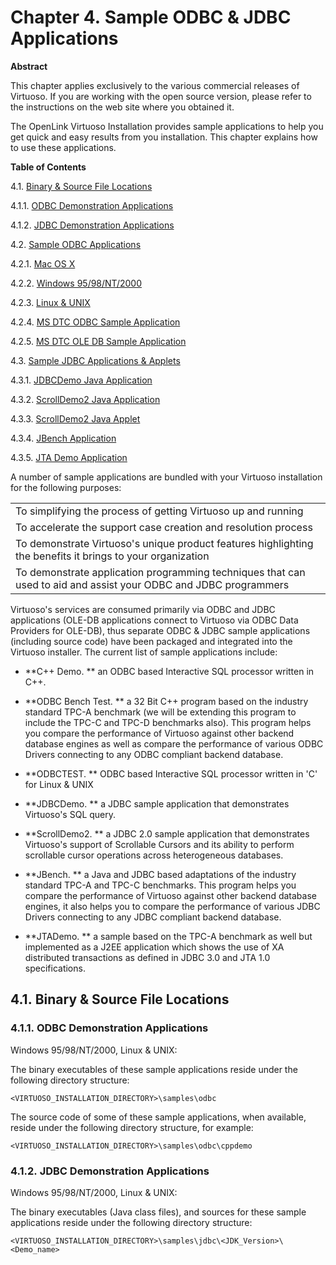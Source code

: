 <div id="ch-sampleapps" class="chapter">

<div class="titlepage">

<div>

<div>

# Chapter 4. Sample ODBC & JDBC Applications

</div>

<div>

<div class="abstract">

**Abstract**

This chapter applies exclusively to the various commercial releases of
Virtuoso. If you are working with the open source version, please refer
to the instructions on the web site where you obtained it.

The OpenLink Virtuoso Installation provides sample applications to help
you get quick and easy results from you installation. This chapter
explains how to use these applications.

</div>

</div>

</div>

</div>

<div class="toc">

**Table of Contents**

<span class="section">4.1. [Binary & Source File
Locations](ch-sampleapps.html#binsrcloc)</span>

<span class="section">4.1.1. [ODBC Demonstration
Applications](ch-sampleapps.html#odbcdemos)</span>

<span class="section">4.1.2. [JDBC Demonstration
Applications](ch-sampleapps.html#sampjdbcdemos)</span>

<span class="section">4.2. [Sample ODBC
Applications](sampleodbcapps.html)</span>

<span class="section">4.2.1. [Mac OS
X](sampleodbcapps.html#macosxsamples)</span>

<span class="section">4.2.2. [Windows
95/98/NT/2000](winodbcsamples.html)</span>

<span class="section">4.2.3. [Linux & UNIX](unixodbcsamp.html)</span>

<span class="section">4.2.4. [MS DTC ODBC Sample
Application](msdtcsample.html)</span>

<span class="section">4.2.5. [MS DTC OLE DB Sample
Application](msdtcsample2.html)</span>

<span class="section">4.3. [Sample JDBC Applications &
Applets](jdbcdemos.html)</span>

<span class="section">4.3.1. [JDBCDemo Java
Application](jdbcdemos.html#jdbcdemo)</span>

<span class="section">4.3.2. [ScrollDemo2 Java
Application](scrolldemo2.html)</span>

<span class="section">4.3.3. [ScrollDemo2 Java
Applet](scrolldemo2applet.html)</span>

<span class="section">4.3.4. [JBench
Application](jbenchapplication.html)</span>

<span class="section">4.3.5. [JTA Demo Application](jtademo.html)</span>

</div>

A number of sample applications are bundled with your Virtuoso
installation for the following purposes:

|                                                                                                                  |
|------------------------------------------------------------------------------------------------------------------|
| To simplifying the process of getting Virtuoso up and running                                                    |
| To accelerate the support case creation and resolution process                                                   |
| To demonstrate Virtuoso's unique product features highlighting the benefits it brings to your organization       |
| To demonstrate application programming techniques that can used to aid and assist your ODBC and JDBC programmers |

Virtuoso's services are consumed primarily via ODBC and JDBC
applications (OLE-DB applications connect to Virtuoso via ODBC Data
Providers for OLE-DB), thus separate ODBC & JDBC sample applications
(including source code) have been packaged and integrated into the
Virtuoso installer. The current list of sample applications include:

<div class="itemizedlist">

- **C++ Demo. ** an ODBC based Interactive SQL processor written in C++.

- **ODBC Bench Test. ** a 32 Bit C++ program based on the industry
  standard TPC-A benchmark (we will be extending this program to include
  the TPC-C and TPC-D benchmarks also). This program helps you compare
  the performance of Virtuoso against other backend database engines as
  well as compare the performance of various ODBC Drivers connecting to
  any ODBC compliant backend database.

- **ODBCTEST. ** ODBC based Interactive SQL processor written in 'C' for
  Linux & UNIX

</div>

<div class="itemizedlist">

- **JDBCDemo. ** a JDBC sample application that demonstrates Virtuoso's
  SQL query.

- **ScrollDemo2. ** a JDBC 2.0 sample application that demonstrates
  Virtuoso's support of Scrollable Cursors and its ability to perform
  scrollable cursor operations across heterogeneous databases.

- **JBench. ** a Java and JDBC based adaptations of the industry
  standard TPC-A and TPC-C benchmarks. This program helps you compare
  the performance of Virtuoso against other backend database engines, it
  also helps you to compare the performance of various JDBC Drivers
  connecting to any JDBC compliant backend database.

- **JTADemo. ** a sample based on the TPC-A benchmark as well but
  implemented as a J2EE application which shows the use of XA
  distributed transactions as defined in JDBC 3.0 and JTA 1.0
  specifications.

</div>

<div id="binsrcloc" class="section">

<div class="titlepage">

<div>

<div>

## 4.1. Binary & Source File Locations

</div>

</div>

</div>

<div id="odbcdemos" class="section">

<div class="titlepage">

<div>

<div>

### 4.1.1. ODBC Demonstration Applications

</div>

</div>

</div>

Windows 95/98/NT/2000, Linux & UNIX:

The binary executables of these sample applications reside under the
following directory structure:

``` programlisting
<VIRTUOSO_INSTALLATION_DIRECTORY>\samples\odbc
```

The source code of some of these sample applications, when available,
reside under the following directory structure, for example:

``` programlisting
<VIRTUOSO_INSTALLATION_DIRECTORY>\samples\odbc\cppdemo
```

</div>

<div id="sampjdbcdemos" class="section">

<div class="titlepage">

<div>

<div>

### 4.1.2. JDBC Demonstration Applications

</div>

</div>

</div>

Windows 95/98/NT/2000, Linux & UNIX:

The binary executables (Java class files), and sources for these sample
applications reside under the following directory structure:

``` programlisting
<VIRTUOSO_INSTALLATION_DIRECTORY>\samples\jdbc\<JDK_Version>\<Demo_name>
```

</div>

</div>

</div>
